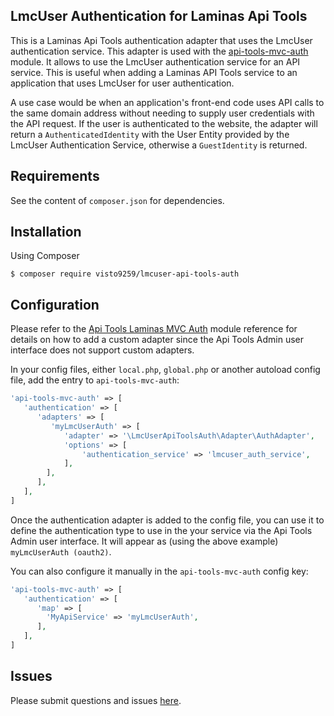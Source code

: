 ## LmcUser Authentication for Laminas Api Tools

This is a Laminas Api Tools authentication adapter that uses the LmcUser authentication service. This adapter is used with the [api-tools-mvc-auth](https://api-tools.getlaminas.org/documentation/modules/api-tools-mvc-auth) module.
It allows to use the LmcUser authentication service for an API service.  This is useful when adding a Laminas API Tools service to an application that uses LmcUser for user authentication.

A use case would be when an application's front-end code uses API calls to the same domain address without needing to supply user credentials with the API request.
If the user is authenticated to the website, the adapter will return a `AuthenticatedIdentity` with the User Entity provided by the LmcUser Authentication Service, otherwise a `GuestIdentity` is returned.


## Requirements

See the content of `composer.json` for dependencies.

## Installation

Using Composer

```shell
$ composer require visto9259/lmcuser-api-tools-auth
```

## Configuration

Please refer to the [Api Tools Laminas MVC Auth](https://api-tools.getlaminas.org/documentation/modules/api-tools-mvc-auth) module reference for details on how to add a custom adapter since the Api Tools Admin user interface does not support custom adapters.

In your config files, either `local.php`, `global.php` or another autoload config file, add the entry to `api-tools-mvc-auth`:

```php
'api-tools-mvc-auth' => [
   'authentication' => [
      'adapters' => [
         'myLmcUserAuth' => [
            'adapter' => '\LmcUserApiToolsAuth\Adapter\AuthAdapter',
            'options' => [
                'authentication_service' => 'lmcuser_auth_service',
            ],
        ],
      ],
   ], 
]
```

Once the authentication adapter is added to the config file, you can use it to define the authentication type to use in the your service via the Api Tools Admin user interface.
It will appear as (using the above example) `myLmcUserAuth (oauth2)`.

You can also configure it manually in the `api-tools-mvc-auth` config key:

```php
'api-tools-mvc-auth' => [
   'authentication' => [
      'map' => [
        'MyApiService' => 'myLmcUserAuth',
      ],
   ], 
]
```


## Issues
Please submit questions and issues [here](https://github.com/visto9259/lmcuser-api-tools-auth/issues).
